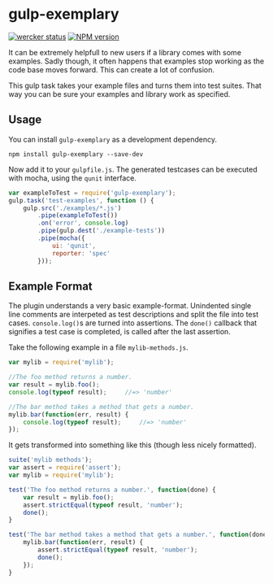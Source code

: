 # gulp-exemplary
[![wercker status](https://app.wercker.com/status/0e9b64541f4a7006ec2f7897189834f2/s "wercker status")](https://app.wercker.com/project/bykey/0e9b64541f4a7006ec2f7897189834f2)
[![NPM version](https://badge.fury.io/js/gulp-exemplary.svg)](http://badge.fury.io/js/gulp-exemplary)

It can be extremely helpfull to new users if a library comes with some examples.
Sadly though, it often happens that examples stop working as the code base moves
forward. This can create a lot of confusion.

This gulp task takes your example files and turns them into test suites. That
way you can be sure your examples and library work as specified.

## Usage

You can install `gulp-exemplary` as a development dependency.

    npm install gulp-exemplary --save-dev

Now add it to your `gulpfile.js`. The generated testcases can be executed with
mocha, using the `qunit` interface.

```js
var exampleToTest = require('gulp-exemplary');
gulp.task('test-examples', function () {
    gulp.src('./examples/*.js')
        .pipe(exampleToTest())
        .on('error', console.log)
        .pipe(gulp.dest('./example-tests'))
        .pipe(mocha({
            ui: 'qunit',
            reporter: 'spec'
        }));
```

## Example Format

The plugin understands a very basic example-format. Unindented single line
comments are interpeted as test descriptions and split the file into test cases.
`console.log()`s are turned into assertions. The `done()` callback that
signifies a test case is completed, is called after the last assertion.

Take the following example in a file `mylib-methods.js`.

```js
var mylib = require('mylib');

//The foo method returns a number.
var result = mylib.foo();
console.log(typeof result);     //=> 'number'

//The bar method takes a method that gets a number.
mylib.bar(function(err, result) {
    console.log(typeof result);     //=> 'number'
});
```

It gets transformed into something like this (though less nicely formatted).

```js
suite('mylib methods');
var assert = require('assert');
var mylib = require('mylib');

test('The foo method returns a number.', function(done) {
    var result = mylib.foo();
    assert.strictEqual(typeof result, 'number');
    done();
}

test('The bar method takes a method that gets a number.', function(done) {
    mylib.bar(function(err, result) {
        assert.strictEqual(typeof result, 'number');
        done();
    });
}
```
